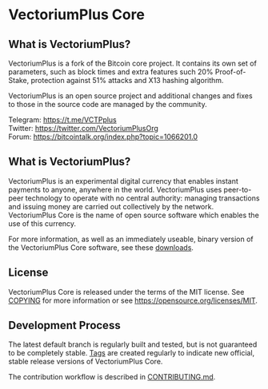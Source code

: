 
VectoriumPlus Core
================

What is VectoriumPlus?
--------------------

VectoriumPlus is a fork of the Bitcoin core project. It contains its own set of parameters,
such as block times and extra features such 20% Proof-of-Stake, protection against 51% attacks
and X13 hashing algorithm.

VectoriumPlus is an open source project and additional changes and fixes to those in
the source code are managed by the community.

Telegram: https://t.me/VCTPplus  
Twitter: https://twitter.com/VectoriumPlusOrg  
Forum: https://bitcointalk.org/index.php?topic=1066201.0


What is VectoriumPlus?
----------------

VectoriumPlus is an experimental digital currency that enables instant payments to
anyone, anywhere in the world. VectoriumPlus uses peer-to-peer technology to operate
with no central authority: managing transactions and issuing money are carried
out collectively by the network. VectoriumPlus Core is the name of open source
software which enables the use of this currency.

For more information, as well as an immediately useable, binary version of
the VectoriumPlus Core software, see these [downloads](https://github.com/VectoriumPlusorg/VCTPwalletsource/releases).


License
-------

VectoriumPlus Core is released under the terms of the MIT license. See [COPYING](COPYING) for more
information or see https://opensource.org/licenses/MIT.


Development Process
-------------------

The latest default branch is regularly built and tested, but is not guaranteed to be
completely stable. [Tags](https://github.com/VectoriumPlusorg/VCTPwalletsource/tags) are created
regularly to indicate new official, stable release versions of VectoriumPlus Core.

The contribution workflow is described in [CONTRIBUTING.md](CONTRIBUTING.md).

